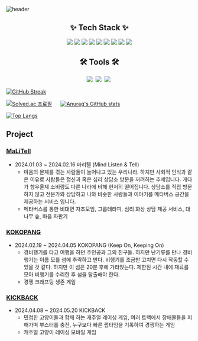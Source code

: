 ![header](https://capsule-render.vercel.app/api?type=venom&height=300&color=gradient&text=Woogie%20Gim&animation=fadeIn&fontColor=00F00)

<h2 align="center">✨ Tech Stack ✨</h3>

<div align ="center">
<img src="https://img.shields.io/badge/C++-00599C?style=flat-square&logo=C%2B%2B&logoColor=white"/> <img src="https://img.shields.io/badge/C%23-239120?style=flat-square&logo=C%20Sharp&logoColor=white"/> <img src="https://img.shields.io/badge/Python-3776AB?style=flat-square&logo=Python&logoColor=white"/> <img src="https://img.shields.io/badge/JavaScript-F7DF1E?style=flat-square&logo=JavaScript&logoColor=black"/> <img src="https://img.shields.io/badge/Unity-000000?style=flat-square&logo=Unity&logoColor=white"/> <img src="https://img.shields.io/badge/Unreal-0E1128?style=flat-square&logo=Unreal%20Engine&logoColor=white"/> <img src="https://img.shields.io/badge/Django-092E20?style=flat-square&logo=Django&logoColor=white"/> <img src="https://img.shields.io/badge/Vue.js-4FC08D?style=flat-square&logo=Vue.js&logoColor=white"/> <img src="https://img.shields.io/badge/React-61DAFB?style=flat-square&logo=React&logoColor=black"/> 
</div>

<h2 align="center">🛠 Tools 🛠</h3>
<div align="center">
  <img src="https://img.shields.io/badge/git-F05033.svg?style=for-the-badge&logo=git&logoColor=white" />&nbsp
  <img src="https://img.shields.io/badge/github-181717.svg?style=for-the-badge&logo=github&logoColor=white" />&nbsp
  <img src="https://img.shields.io/badge/Notion-F3F3F3.svg?style=for-the-badge&logo=notion&logoColor=black" />&nbsp
</div>

[![GitHub Streak](https://github-readme-streak-stats.herokuapp.com/?user=Woogie-Gim&theme=tokyonight)](https://git.io/streak-stats)

[![Solved.ac 프로필](http://mazassumnida.wtf/api/v2/generate_badge?boj=tjsdnr960)](https://solved.ac/tjsdnr960)&nbsp;&nbsp;&nbsp;&nbsp;&nbsp; [![Anurag's GitHub stats](https://github-readme-stats.vercel.app/api?username=Woogie-Gim)](https://github.com/anuraghazra/github-readme-stats) 

[![Top Langs](https://github-readme-stats.vercel.app/api/top-langs/?username=Woogie-Gim)](https://github.com/Woogie-Gim/github-readme-stats)


## Project

###  [MaLiTell](https://github.com/Woogie-Gim/MaLiTell)
- 2024.01.03 ~ 2024.02.16   마리텔 (Mind Listen & Tell)
    - 마음의 문제를 겪는 사람들이 늘어나고 있는 우리나라. 하지만 사회적 인식과 같은 이유로 사람들은 정신과 혹은 심리 상담소 방문을 꺼려하는 추세입니다. 게다가 항우울제 소비량도 다른 나라에 비해 현저히 떨어집니다. 상담소를 직접 방문하지 않고 전문가와 상담하고 나와 비슷한 사람들과 이야기를 메타버스 공간을 제공하는 서비스 입니다.
    - 메타버스를 통한 비대면 자조모임, 그룹테라피, 심리 화상 상담 제공 서비스, 대나무 숲, 마음 자판기

### [KOKOPANG](https://github.com/Woogie-Gim/KOKOPANG)
- 2024.02.19 ~ 2024.04.05 KOKOPANG (Keep On, Keeping On)
    - 경비행기를 타고 여행을 하던 주인공과 그의 친구들. 하지만 난기류를 만나 경비행기는 이름 모를 섬에 추락하고 만다. 비행기를 조금만 고치면 다시 작동할 수 있을 것 같다. 하지만 이 섬은 20분 후에 가라앉는다. 제한된 시간 내에 재료를 모아 비행기를 수리한 후 섬을 탈출해야 한다.
    - 경쟁 크래프팅 생존 게임

### [KICKBACK](https://github.com/Woogie-Gim/KICKBACK_Mobile)
- 2024.04.08 ~ 2024.05.20 KICKBACK
    - 민첩한 고양이들과 함께 하는 캐주얼 레이싱 게임, 여러 트랙에서 장애물들을 피해가며 부스터를 충전, 누구보다 빠른 랩타임을 기록하여 경쟁하는 게임
    - 캐주얼 고양이 레이싱 모바일 게임

<!--
**Woogie-Gim/Woogie-Gim** is a ✨ _special_ ✨ repository because its `README.md` (this file) appears on your GitHub profile.

Here are some ideas to get you started:

- 🔭 I’m currently working on ...
- 🌱 I’m currently learning ...
- 👯 I’m looking to collaborate on ...
- 🤔 I’m looking for help with ...
- 💬 Ask me about ...
- 📫 How to reach me: ...
- 😄 Pronouns: ...
- ⚡ Fun fact: ...
-->
